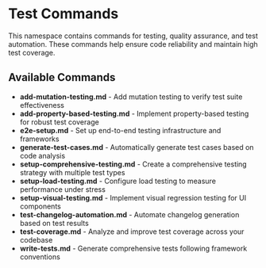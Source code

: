 # Test Commands

This namespace contains commands for testing, quality assurance, and test automation. These commands help ensure code reliability and maintain high test coverage.

## Available Commands

- **add-mutation-testing.md** - Add mutation testing to verify test suite effectiveness
- **add-property-based-testing.md** - Implement property-based testing for robust test coverage
- **e2e-setup.md** - Set up end-to-end testing infrastructure and frameworks
- **generate-test-cases.md** - Automatically generate test cases based on code analysis
- **setup-comprehensive-testing.md** - Create a comprehensive testing strategy with multiple test types
- **setup-load-testing.md** - Configure load testing to measure performance under stress
- **setup-visual-testing.md** - Implement visual regression testing for UI components
- **test-changelog-automation.md** - Automate changelog generation based on test results
- **test-coverage.md** - Analyze and improve test coverage across your codebase
- **write-tests.md** - Generate comprehensive tests following framework conventions